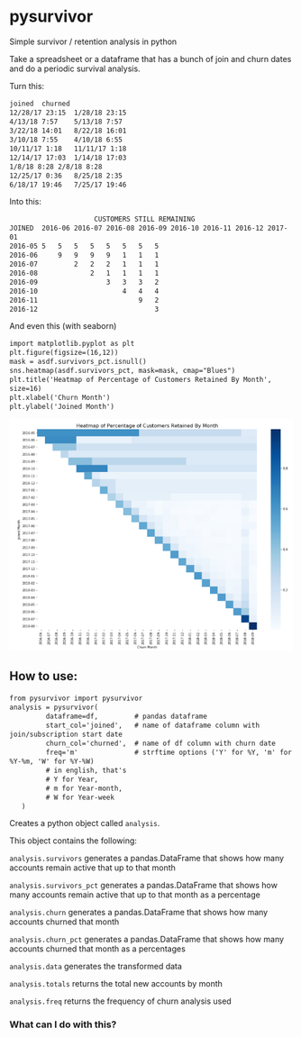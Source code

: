 # pysurvivor
Simple survivor / retention analysis in python

Take a spreadsheet or a dataframe that has a bunch of join and churn dates and do a periodic survival analysis.

Turn this:
```
joined	churned
12/28/17 23:15	1/28/18 23:15
4/13/18 7:57	5/13/18 7:57
3/22/18 14:01	8/22/18 16:01
3/10/18 7:55	4/10/18 6:55
10/11/17 1:18	11/11/17 1:18
12/14/17 17:03	1/14/18 17:03
1/8/18 8:28	2/8/18 8:28
12/25/17 0:36	8/25/18 2:35
6/18/17 19:46	7/25/17 19:46
```
Into this:

```                                 
                     CUSTOMERS STILL REMAINING
JOINED	2016-06	2016-07	2016-08	2016-09	2016-10	2016-11	2016-12	2017-01
2016-05	5	5	5	5	5	5	5	5
2016-06		9	9	9	9	1	1	1
2016-07			2	2	2	1	1	1
2016-08				2	1	1	1	1
2016-09					3	3	3	2
2016-10						4	4	4
2016-11							9	2
2016-12								3
```

And even this (with seaborn)
```
import matplotlib.pyplot as plt
plt.figure(figsize=(16,12))
mask = asdf.survivors_pct.isnull()
sns.heatmap(asdf.survivors_pct, mask=mask, cmap="Blues")
plt.title('Heatmap of Percentage of Customers Retained By Month', size=16)
plt.xlabel('Churn Month')
plt.ylabel('Joined Month')
```
![Image created with seaborn](https://github.com/hyonschu/pysurvivor/blob/master/retentionheatmap.png)



## How to use:
```
from pysurvivor import pysurvivor
analysis = pysurvivor(
         dataframe=df,         # pandas dataframe 
         start_col='joined',   # name of dataframe column with join/subscription start date
         churn_col='churned',  # name of df column with churn date      
         freq='m'              # strftime options ('Y' for %Y, 'm' for %Y-%m, 'W' for %Y-%W)
         # in english, that's 
         # Y for Year, 
         # m for Year-month,
         # W for Year-week
   )
```
Creates a python object called `analysis`. 

This object contains the following:

`analysis.survivors` 
generates a pandas.DataFrame that shows how many accounts remain active that up to that month

`analysis.survivors_pct` 
generates a pandas.DataFrame that shows how many accounts remain active that up to that month as a percentage

`analysis.churn` 
generates a pandas.DataFrame that shows how many accounts churned that month

`analysis.churn_pct` 
generates a pandas.DataFrame that shows how many accounts churned that month as a percentages

`analysis.data` 
generates the transformed data

`analysis.totals` 
returns the total new accounts by month

`analysis.freq` 
returns the frequency of churn analysis used

### What can I do with this?
